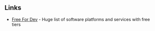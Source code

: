 ## Links
- [Free For Dev](https://github.com/ripienaar/free-for-dev) - Huge list of software platforms and services with free tiers